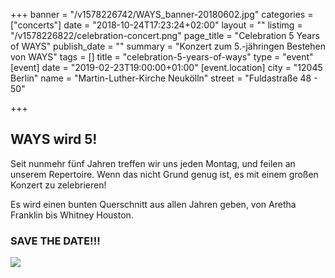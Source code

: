 +++
banner = "/v1578226742/WAYS_banner-20180602.jpg"
categories = ["concerts"]
date = "2018-10-24T17:23:24+02:00"
layout = ""
listimg = "/v1578226822/celebration-concert.png"
page_title = "Celebration 5 Years of WAYS"
publish_date = ""
summary = "Konzert zum 5.-jähringen Bestehen von WAYS"
tags = []
title = "celebration-5-years-of-ways"
type = "event"
[event]
date = "2019-02-23T19:00:00+01:00"
[event.location]
city = "12045 Berlin"
name = "Martin-Luther-Kirche Neukölln"
street = "Fuldastraße 48 - 50"

+++
## WAYS wird 5!

Seit nunmehr fünf Jahren treffen wir uns jeden Montag, und feilen an unserem Repertoire. Wenn das nicht Grund genug ist, es mit einem großen Konzert zu zelebrieren!

Es wird einen bunten Querschnitt aus allen Jahren geben, von Aretha Franklin bis Whitney Houston.

### SAVE THE DATE!!!

![](https://res.cloudinary.com/ways-choir/image/upload/v1582401114/20190223_onstage_oafp3j.jpg)